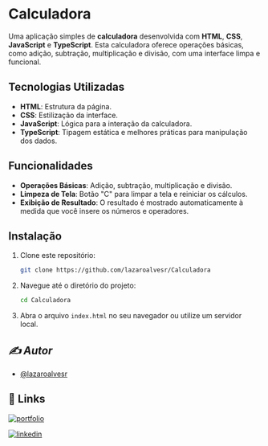 # Calculadora

Uma aplicação simples de **calculadora** desenvolvida com **HTML**, **CSS**, **JavaScript** e **TypeScript**. Esta calculadora oferece operações básicas, como adição, subtração, multiplicação e divisão, com uma interface limpa e funcional.

## Tecnologias Utilizadas

- **HTML**: Estrutura da página.
- **CSS**: Estilização da interface.
- **JavaScript**: Lógica para a interação da calculadora.
- **TypeScript**: Tipagem estática e melhores práticas para manipulação dos dados.

## Funcionalidades

- **Operações Básicas**: Adição, subtração, multiplicação e divisão.
- **Limpeza de Tela**: Botão "C" para limpar a tela e reiniciar os cálculos.
- **Exibição de Resultado**: O resultado é mostrado automaticamente à medida que você insere os números e operadores.

## Instalação

1. Clone este repositório:
    ```bash
    git clone https://github.com/lazaroalvesr/Calculadora
    ```

2. Navegue até o diretório do projeto:
    ```bash
    cd Calculadora
    ```

3. Abra o arquivo `index.html` no seu navegador ou utilize um servidor local.


## *✍️ *Autor**
- [@lazaroalvesr](https://github.com/lazaroalvesr)


## 🔗 Links

[![portfolio](https://img.shields.io/badge/my_portfolio-000?style=for-the-badge&logo=ko-fi&logoColor=white)](https://www.lazaroalvesr.com/)

[![linkedin](https://img.shields.io/badge/linkedin-0A66C2?style=for-the-badge&logo=linkedin&logoColor=white)](https://www.linkedin.com/in/l%C3%A1zaro-alves-r/)


